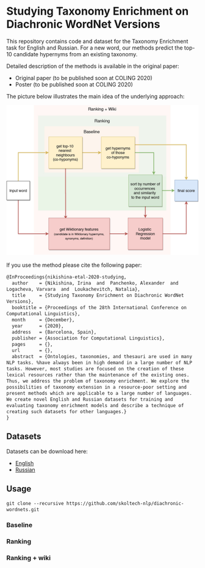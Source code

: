# Studying Taxonomy Enrichment on Diachronic WordNet Versions

This repository contains code and dataset for the Taxonomy Enrichment task for English and Russian. For a new word, our methods predict the top-10 candidate hypernyms from an existing taxonomy.

Detailed description of the methods is available in the original paper:

* Original paper (to be published soon at COLING 2020)
* Poster (to be published soon at COLING 2020)

The picture below illustrates the main idea of the underlying approach:

![approach image](img/model_taxonomy.jpg)

If you use the method please cite the following paper:

```
@InProceedings{nikishina-etal-2020-studying,
  author    = {Nikishina, Irina  and  Panchenko, Alexander  and  Logacheva, Varvara  and  Loukachevitch, Natalia},
  title     = {Studying Taxonomy Enrichment on Diachronic WordNet Versions},
  booktitle = {Proceedings of the 28th International Conference on Computational Linguistics},
  month     = {December},
  year      = {2020},
  address   = {Barcelona, Spain},
  publisher = {Association for Computational Linguistics},
  pages     = {},
  url       = {},
  abstract  = {Ontologies, taxonomies, and thesauri are used in many NLP tasks. %have always been in high demand in a large number of NLP tasks. However, most studies are focused on the creation of these lexical resources rather than the maintenance of the existing ones. Thus, we address the problem of taxonomy enrichment. We explore the possibilities of taxonomy extension in a resource-poor setting and present methods which are applicable to a large number of languages. We create novel English and Russian datasets for training and evaluating taxonomy enrichment models and describe a technique of creating such datasets for other languages.}
}
```

## Datasets

Datasets can be download here:

* [English]()
* [Russian]()

## Usage

```
git clone --recursive https://github.com/skoltech-nlp/diachronic-wordnets.git
```

### Baseline


### Ranking


### Ranking + wiki 

